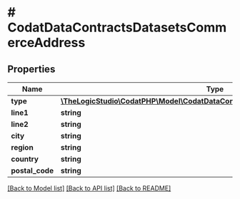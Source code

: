 # # CodatDataContractsDatasetsCommerceAddress

## Properties

Name | Type | Description | Notes
------------ | ------------- | ------------- | -------------
**type** | [**\TheLogicStudio\CodatPHP\Model\CodatDataContractsDatasetsCommerceAddressType**](CodatDataContractsDatasetsCommerceAddressType.md) |  | [optional]
**line1** | **string** |  | [optional]
**line2** | **string** |  | [optional]
**city** | **string** |  | [optional]
**region** | **string** |  | [optional]
**country** | **string** |  | [optional]
**postal_code** | **string** |  | [optional]

[[Back to Model list]](../../README.md#models) [[Back to API list]](../../README.md#endpoints) [[Back to README]](../../README.md)
